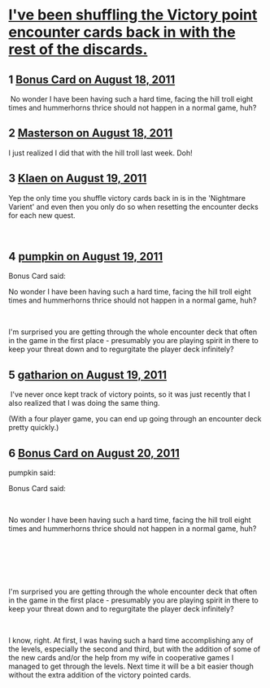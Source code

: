 # [I&#039;ve been shuffling the Victory point encounter cards back in with the rest of the discards.](https://community.fantasyflightgames.com/topic/51803-ive-been-shuffling-the-victory-point-encounter-cards-back-in-with-the-rest-of-the-discards/)

## 1 [Bonus Card on August 18, 2011](https://community.fantasyflightgames.com/topic/51803-ive-been-shuffling-the-victory-point-encounter-cards-back-in-with-the-rest-of-the-discards/?do=findComment&comment=516781)

 No wonder I have been having such a hard time, facing the hill troll eight times and hummerhorns thrice should not happen in a normal game, huh?

## 2 [Masterson on August 18, 2011](https://community.fantasyflightgames.com/topic/51803-ive-been-shuffling-the-victory-point-encounter-cards-back-in-with-the-rest-of-the-discards/?do=findComment&comment=516786)

I just realized I did that with the hill troll last week. Doh!

## 3 [Klaen on August 19, 2011](https://community.fantasyflightgames.com/topic/51803-ive-been-shuffling-the-victory-point-encounter-cards-back-in-with-the-rest-of-the-discards/?do=findComment&comment=516919)

Yep the only time you shuffle victory cards back in is in the 'Nightmare Varient' and even then you only do so when resetting the encounter decks for each new quest.

 

## 4 [pumpkin on August 19, 2011](https://community.fantasyflightgames.com/topic/51803-ive-been-shuffling-the-victory-point-encounter-cards-back-in-with-the-rest-of-the-discards/?do=findComment&comment=516928)

Bonus Card said:

No wonder I have been having such a hard time, facing the hill troll eight times and hummerhorns thrice should not happen in a normal game, huh?



 

I'm surprised you are getting through the whole encounter deck that often in the game in the first place - presumably you are playing spirit in there to keep your threat down and to regurgitate the player deck infinitely?
 

## 5 [gatharion on August 19, 2011](https://community.fantasyflightgames.com/topic/51803-ive-been-shuffling-the-victory-point-encounter-cards-back-in-with-the-rest-of-the-discards/?do=findComment&comment=517205)

 I've never once kept track of victory points, so it was just recently that I also realized that I was doing the same thing.

(With a four player game, you can end up going through an encounter deck pretty quickly.)

## 6 [Bonus Card on August 20, 2011](https://community.fantasyflightgames.com/topic/51803-ive-been-shuffling-the-victory-point-encounter-cards-back-in-with-the-rest-of-the-discards/?do=findComment&comment=517305)

pumpkin said:

Bonus Card said:

 

No wonder I have been having such a hard time, facing the hill troll eight times and hummerhorns thrice should not happen in a normal game, huh?

 

 

 

I'm surprised you are getting through the whole encounter deck that often in the game in the first place - presumably you are playing spirit in there to keep your threat down and to regurgitate the player deck infinitely?
 



 

I know, right. At first, I was having such a hard time accomplishing any of the levels, especially the second and third, but with the addition of some of the new cards and/or the help from my wife in cooperative games I managed to get through the levels. Next time it will be a bit easier though without the extra addition of the victory pointed cards.


